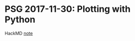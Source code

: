 # PSG 2017-11-30: Plotting with Python

HackMD [note](https://hackmd.io/MYIxAYwVgdgWgCYmAFjighsAbHAHAJwYCmcxwwGM2AjHmAGZ5A==#)  
